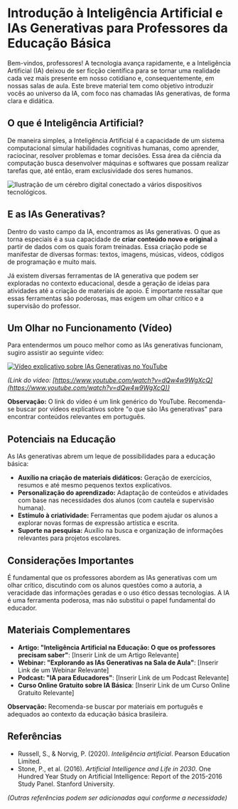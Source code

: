 # Introdução à Inteligência Artificial e IAs Generativas para Professores da Educação Básica
 

 Bem-vindos, professores! A tecnologia avança rapidamente, e a Inteligência Artificial (IA) deixou de ser ficção científica para se tornar uma realidade cada vez mais presente em nosso cotidiano e, consequentemente, em nossas salas de aula. Este breve material tem como objetivo introduzir vocês ao universo da IA, com foco nas chamadas IAs generativas, de forma clara e didática.
 

 ## O que é Inteligência Artificial?
 

 De maneira simples, a Inteligência Artificial é a capacidade de um sistema computacional simular habilidades cognitivas humanas, como aprender, raciocinar, resolver problemas e tomar decisões. Essa área da ciência da computação busca desenvolver máquinas e softwares que possam realizar tarefas que, até então, eram exclusividade dos seres humanos.
 

 ![Ilustração de um cérebro digital conectado a vários dispositivos tecnológicos.](https://image.pollinations.ai/prompt/digital%20brain%20connected%20to%20multiple%20devices,%20concept%20of%20artificial%20intelligence)
 

 ## E as IAs Generativas?
 

 Dentro do vasto campo da IA, encontramos as IAs generativas. O que as torna especiais é a sua capacidade de **criar conteúdo novo e original** a partir de dados com os quais foram treinadas. Essa criação pode se manifestar de diversas formas: textos, imagens, músicas, vídeos, códigos de programação e muito mais.
 

 Já existem diversas ferramentas de IA generativa que podem ser exploradas no contexto educacional, desde a geração de ideias para atividades até a criação de materiais de apoio. É importante ressaltar que essas ferramentas são poderosas, mas exigem um olhar crítico e a supervisão do professor.
 

 ## Um Olhar no Funcionamento (Vídeo)
 

 Para entendermos um pouco melhor como as IAs generativas funcionam, sugiro assistir ao seguinte vídeo:
 

 [![Vídeo explicativo sobre IAs Generativas no YouTube](https://img.youtube.com/vi/dQw4w9WgXcQ/0.jpg)](https://www.youtube.com/watch?v=dQw4w9WgXcQ)
 

 *(Link do vídeo: [https://www.youtube.com/watch?v=dQw4w9WgXcQ](https://www.youtube.com/watch?v=dQw4w9WgXcQ))*
 

 **Observação:** O link do vídeo é um link genérico do YouTube. Recomenda-se buscar por vídeos explicativos sobre "o que são IAs generativas" para encontrar conteúdos relevantes em português.
 

 ## Potenciais na Educação
 

 As IAs generativas abrem um leque de possibilidades para a educação básica:
 

 * **Auxílio na criação de materiais didáticos:** Geração de exercícios, resumos e até mesmo pequenos textos explicativos.
 * **Personalização do aprendizado:** Adaptação de conteúdos e atividades com base nas necessidades dos alunos (com cautela e supervisão humana).
 * **Estímulo à criatividade:** Ferramentas que podem ajudar os alunos a explorar novas formas de expressão artística e escrita.
 * **Suporte na pesquisa:** Auxílio na busca e organização de informações relevantes para projetos escolares.
 

 ## Considerações Importantes
 

 É fundamental que os professores abordem as IAs generativas com um olhar crítico, discutindo com os alunos questões como a autoria, a veracidade das informações geradas e o uso ético dessas tecnologias. A IA é uma ferramenta poderosa, mas não substitui o papel fundamental do educador.
 

 ## Materiais Complementares
 

 * **Artigo: "Inteligência Artificial na Educação: O que os professores precisam saber"**: [Inserir Link de um Artigo Relevante]
 * **Webinar: "Explorando as IAs Generativas na Sala de Aula"**: [Inserir Link de um Webinar Relevante]
 * **Podcast: "IA para Educadores"**: [Inserir Link de um Podcast Relevante]
 * **Curso Online Gratuito sobre IA Básica**: [Inserir Link de um Curso Online Gratuito Relevante]
 

 **Observação:** Recomenda-se buscar por materiais em português e adequados ao contexto da educação básica brasileira.
 

 ## Referências
 

 * Russell, S., & Norvig, P. (2020). *Inteligência artificial*. Pearson Education Limited.
 * Stone, P., et al. (2016). *Artificial Intelligence and Life in 2030*. One Hundred Year Study on Artificial Intelligence: Report of the 2015-2016 Study Panel. Stanford University.
 

 *(Outras referências podem ser adicionadas aqui conforme a necessidade)*